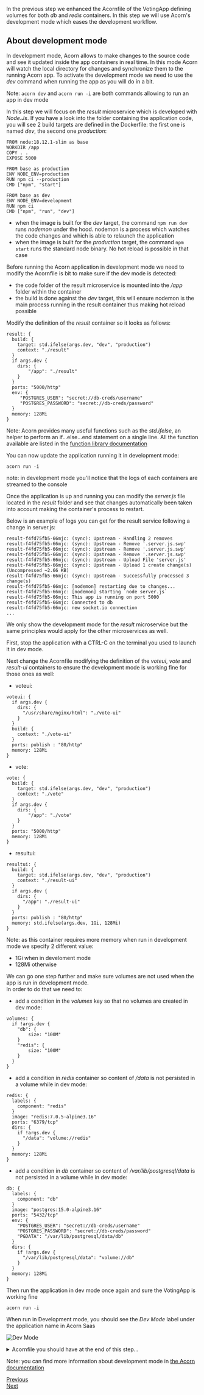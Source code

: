 In the previous step we enhanced the Acornfile of the VotingApp defining volumes for both *db* and *redis* containers. In this step we will use Acorn's development mode which eases the development workflow.

## About development mode

In development mode, Acorn allows to make changes to the source code and see it updated inside the app containers in real time. In this mode Acorn will watch the local directory for changes and synchronize them to the running Acorn app. To activate the development mode we need to use the *dev* command when running the app as you will do in a bit.

Note: ```acorn dev``` and ```acorn run -i``` are both commands allowing to run an app in dev mode

In this step we will focus on the *result* microservice which is developed with *Node.Js*. If you have a look into the folder containing the application code, you will see 2 build targets are defined in the Dockerfile: the first one is named *dev*, the second one *production*:

```
FROM node:18.12.1-slim as base
WORKDIR /app
COPY . .
EXPOSE 5000

FROM base as production
ENV NODE_ENV=production
RUN npm ci --production
CMD ["npm", "start"]

FROM base as dev
ENV NODE_ENV=development
RUN npm ci
CMD ["npm", "run", "dev"]
```

- when the image is built for the *dev* target, the command ```npm run dev``` runs *nodemon* under the hood. nodemon is a process which watches the code changes and which is able to relaunch the application
- when the image is built for the *production* target, the command ```npm start``` runs the standard node binary. No hot reload is possible in that case

Before running the Acorn application in development mode we need to modify the Acornfile is bit to make sure if the dev mode is detected:
- the code folder of the result microservice is mounted into the */app* folder within the container
- the build is done against the *dev* target, this will ensure nodemon is the main process running in the result container thus making hot reload possible

Modify the definition of the *result* container so it looks as follows:

```
result: {
  build: {
    target: std.ifelse(args.dev, "dev", "production")
    context: "./result"
  }
  if args.dev {
    dirs: {
        "/app": "./result"
    }
  }   
  ports: "5000/http"
  env: {
     "POSTGRES_USER": "secret://db-creds/username"
     "POSTGRES_PASSWORD": "secret://db-creds/password"
  }
  memory: 128Mi
}
```

Note: Acorn provides many useful functions such as the *std.ifelse*, an helper to perform an if...else...end statement on a single line. All the function available are listed in the [function library documentation](https://docs.acorn.io/reference/functions)

You can now update the application running it in development mode:

```
acorn run -i
```

note: in development mode you'll notice that the logs of each containers are streamed to the console

Once the application is up and running you can modify the *server.js* file located in the *result* folder and see that changes automatically been taken into account making the container's process to restart.

Below is an example of logs you can get for the result service following a change in server.js:

```
result-f4fd75fb5-66mjc: (sync): Upstream - Handling 2 removes
result-f4fd75fb5-66mjc: (sync): Upstream - Remove '.server.js.swp'
result-f4fd75fb5-66mjc: (sync): Upstream - Remove '.server.js.swp'
result-f4fd75fb5-66mjc: (sync): Upstream - Remove '.server.js.swp'
result-f4fd75fb5-66mjc: (sync): Upstream - Upload File 'server.js'
result-f4fd75fb5-66mjc: (sync): Upstream - Upload 1 create change(s) (Uncompressed ~2.66 KB)
result-f4fd75fb5-66mjc: (sync): Upstream - Successfully processed 3 change(s)
result-f4fd75fb5-66mjc: [nodemon] restarting due to changes...
result-f4fd75fb5-66mjc: [nodemon] starting `node server.js`
result-f4fd75fb5-66mjc: This app is running on port 5000
result-f4fd75fb5-66mjc: Connected to db
result-f4fd75fb5-66mjc: new socket.io connection
...
```

We only show the development mode for the *result* microservice but the same principles would apply for the other microservices as well. 

First, stop the application with a CTRL-C on the terminal you used to launch it in dev mode.

Next change the Acornfile modifying the definition of the *voteui*, *vote* and *result-ui* containers to ensure the development mode is working fine for those ones as well:

- voteui:

```
voteui: {
  if args.dev {
    dirs: {
      "/usr/share/nginx/html": "./vote-ui"
    }
  }
  build: {
    context: "./vote-ui"
  }
  ports: publish : "80/http"
  memory: 128Mi
}
```

- vote:

```
vote: {
  build: {
    target: std.ifelse(args.dev, "dev", "production")
    context: "./vote"
  }
  if args.dev {
    dirs: {
        "/app": "./vote"
    }
  }
  ports: "5000/http"
  memory: 128Mi
}
```

- resultui:

```
resultui: {
  build: {
    target: std.ifelse(args.dev, "dev", "production")
    context: "./result-ui"
  }
  if args.dev {
    dirs: {
      "/app": "./result-ui"
    }
  } 
  ports: publish : "80/http"
  memory: std.ifelse(args.dev, 1Gi, 128Mi)
}
```

Note: as this container requires more memory when run in development mode we specify 2 different value:
- 1Gi when in develoment mode
- 128Mi otherwise

We can go one step further and make sure volumes are not used when the app is run in development mode.  
In order to do that we need to:

- add a condition in the *volumes* key so that no volumes are created in dev mode:

```
volumes: {
  if !args.dev {
    "db": {
        size: "100M"
    }
    "redis": {
        size: "100M"
    }
  }
}
```

- add a condition in *redis* container so content of */data* is not persisted in a volume while in dev mode:

```
redis: {
  labels: {
    component: "redis"
  }
  image: "redis:7.0.5-alpine3.16"
  ports: "6379/tcp"
  dirs: {
    if !args.dev {
      "/data": "volume://redis"
    }
  }
  memory: 128Mi
}
```

- add a condition in *db* container so content of */var/lib/postgresql/data* is not persisted in a volume while in dev mode:

```
db: {
  labels: {
    component: "db"
  }
  image: "postgres:15.0-alpine3.16"
  ports: "5432/tcp"
  env: {
    "POSTGRES_USER": "secret://db-creds/username"
    "POSTGRES_PASSWORD": "secret://db-creds/password"
    "PGDATA": "/var/lib/postgresql/data/db"
  }
  dirs: {
    if !args.dev {
      "/var/lib/postgresql/data": "volume://db"
    }
  }
  memory: 128Mi
}
```

Then run the application in dev mode once again and sure the VotingApp is working fine

```
acorn run -i
```

When run in Development mode, you should see the *Dev Mode* label under the application name in Acorn Saas

![Dev Mode](./images/devmode/dev-mode.png)

<details>
  <summary markdown="span">Acornfile you should have at the end of this step...</summary>
<pre>
containers: {
  voteui: {
    if args.dev {
      dirs: {
        "/usr/share/nginx/html": "./vote-ui"
      }
    }
    build: {
      context: "./vote-ui"
    }
    ports: publish : "80/http"
    memory: 128Mi
  }
  vote: {
    build: {
      target: std.ifelse(args.dev, "dev", "production")
      context: "./vote"
    }
    if args.dev {
      dirs: {
          "/app": "./vote"
      }
    }
    ports: "5000/http"
    memory: 128Mi
  }
  redis: {
    image: "redis:7.0.5-alpine3.16"
    ports: "6379/tcp"
    dirs: {
      if !args.dev {
        "/data": "volume://redis"
      }
    }
    memory: 128Mi
  }
  worker: {
    build: "./worker/go"
    env: {
     "POSTGRES_USER": "secret://db-creds/username"
     "POSTGRES_PASSWORD": "secret://db-creds/password"
    }
    memory: 128Mi
  }
  db: {
    image: "postgres:15.0-alpine3.16"
    ports: "5432/tcp"
    env: {
      "POSTGRES_USER": "secret://db-creds/username"
      "POSTGRES_PASSWORD": "secret://db-creds/password"
      "PGDATA": "/var/lib/postgresql/data/db"
    }
    dirs: {
      if !args.dev {
        "/var/lib/postgresql/data": "volume://db"
      }
    }
    memory: 128Mi
  }
  result: {
    build: {
      target: std.ifelse(args.dev, "dev", "production")
      context: "./result"
    }
    if args.dev {
      dirs: {
          "/app": "./result"
      }
    }   
    ports: "5000/http"
    env: {
      "POSTGRES_USER": "secret://db-creds/username"
      "POSTGRES_PASSWORD": "secret://db-creds/password"
    }
    memory: 128Mi
  }
  resultui: {
    build: {
      target: std.ifelse(args.dev, "dev", "production")
      context: "./result-ui"
    }
    if args.dev {
      dirs: {
        "/app": "./result-ui"
      }
    } 
    ports: publish : "80/http"
    memory: std.ifelse(args.dev, 1Gi, 128Mi)
  }
}
secrets: {
    "db-creds": {
        type: "basic"
        params: {
          usernameLength:     7
          usernameCharacters: "a-z"
          passwordLength:     10
          passwordCharacters: "A-Za-z0-9"
        }
        data: {
            username: ""
            password: ""
        }
    }
}
volumes: {
  if !args.dev {
    "db": {
        size: "100M"
    }
    "redis": {
        size: "100M"
    }
  }
}
</pre>
</details>

Note: you can find more information about development mode in [the Acorn documentation](https://docs.acorn.io/getting-started#step-6-development-mode)

[Previous](./constraints.md)  
[Next](./profiles.md)